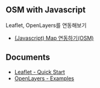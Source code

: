 ## OSM with Javascript

Leaflet, OpenLayers를 연동해보기

- [(Javascript) Map 연동하기(OSM)](https://gloriajun.github.io/language/2018/11/27/javascript-gis.html)


## Documents
- [Leaflet - Quick Start](https://leafletjs.com/examples/quick-start/)
- [OpenLayers - Examples](https://openlayers.org/en/latest/examples/)
